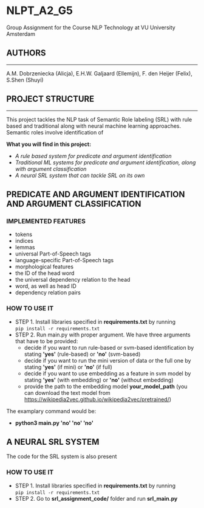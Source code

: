 # NLPT_A2_G5
Group Assignment for the Course NLP Technology at VU University Amsterdam

## AUTHORS
------------------
A.M. Dobrzeniecka (Alicja), E.H.W. Galjaard (Ellemijn), F. den Heijer (Felix), S.Shen (Shuyi)

## PROJECT STRUCTURE
-------------------
This project tackles the NLP task of Semantic Role labeling (SRL) with rule based and traditional along with neural machine learning approaches. Semantic roles involve identification of

**What you will find in this project:**
- _A rule based system for predicate and argument identification_
- _Traditional ML systems for predicate and argument identification, along with argument classification_
- _A neural SRL system that can tackle SRL on its own_

## PREDICATE AND ARGUMENT IDENTIFICATION AND ARGUMENT CLASSIFICATION

### IMPLEMENTED FEATURES

- tokens
- indices
- lemmas
- universal Part-of-Speech tags
- language-specific Part-of-Speech tags
- morphological features
- the ID of the head word
- the universal dependency relation to the head
- word, as well as head ID
- dependency relation pairs

### HOW TO USE IT
- STEP 1. Install libraries specified in **requirements.txt** by running    
    `pip install -r requirements.txt`    
- STEP 2. Run main.py with proper argument. We have three arguments that have to be provided:
    - decide if you want to run rule-based or svm-based identification by stating **'yes'** (rule-based) or **'no'** (svm-based)
    - decide if you want to run the mini version of data or the full one by stating **'yes'** (if mini) or **'no'** (if full)
    - decide if you want to use embedding as a feature in svm model by stating **'yes'** (with embedding) or **'no'** (without embedding)
    - provide the path to the embedding model **your_model_path** (you can download the text model from https://wikipedia2vec.github.io/wikipedia2vec/pretrained/)

The examplary command would be:
- **python3 main.py 'no' 'no' 'no'**

## A NEURAL SRL SYSTEM 

The code for the SRL system is also present 

### HOW TO USE IT
- STEP 1. Install libraries specified in **requirements.txt** by running    
    `pip install -r requirements.txt`    
- STEP 2. Go to **srl_assignment_code/** folder and run **srl_main.py**
